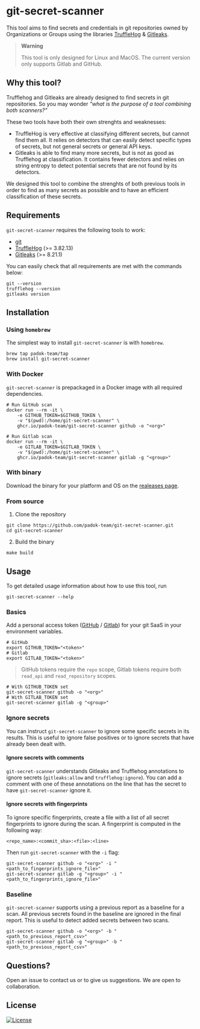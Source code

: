 # git-secret-scanner

This tool aims to find secrets and credentials in git repositories owned by Organizations or Groups using the libraries [TruffleHog](https://trufflesecurity.com/) &amp; [Gitleaks](https://gitleaks.io/).

> **Warning**
> 
> This tool is only designed for Linux and MacOS.
> The current version only supports Gitlab and GitHub.

## Why this tool?

Trufflehog and Gitleaks are already designed to find secrets in git repositories. So you may wonder *"what is the purpose of a tool combining both scanners?"* 

These two tools have both their own strenghts and weaknesses:
- TruffleHog is very effective at classifying different secrets, but cannot find them all. It relies on detectors that can easily detect specific types of secrets, but not general secrets or general API keys.
- Gitleaks is able to find many more secrets, but is not as good as Trufflehog at classification. It contains fewer detectors and relies on string entropy to detect potential secrets that are not found by its detectors.

We designed this tool to combine the strenghts of both previous tools in order to find as many secrets as possible and to have an efficient classification of these secrets.

## Requirements

`git-secret-scanner` requires the following tools to work:
- [git](https://git-scm.com/book/fr/v2/D%C3%A9marrage-rapide-Installation-de-Git)
- [TruffleHog](https://github.com/trufflesecurity/trufflehog) (>= 3.82.13)
- [Gitleaks](https://github.com/gitleaks/gitleaks) (>= 8.21.1)

You can easily check that all requirements are met with the commands below:

```shell
git --version
trufflehog --version
gitleaks version
```

## Installation

### Using `homebrew`

The simplest way to install `git-secret-scanner` is with `homebrew`.

```shell
brew tap padok-team/tap
brew install git-secret-scanner
```

### With Docker

`git-secret-scanner` is prepackaged in a Docker image with all required dependencies.

```shell
# Run GitHub scan
docker run --rm -it \
    -e GITHUB_TOKEN=$GITHUB_TOKEN \
    -v "$(pwd):/home/git-secret-scanner" \
    ghcr.io/padok-team/git-secret-scanner github -o "<org>"

# Run Gitlab scan
docker run --rm -it \
    -e GITLAB_TOKEN=$GITLAB_TOKEN \
    -v "$(pwd):/home/git-secret-scanner" \
    ghcr.io/padok-team/git-secret-scanner gitlab -g "<group>"
```

### With binary

Download the binary for your platform and OS on the [realeases page](https://github.com/zricethezav/gitleaks/releases).

### From source

1. Clone the repository

```shell
git clone https://github.com/padok-team/git-secret-scanner.git
cd git-secret-scanner
```

2. Build the binary

```shell
make build
```

## Usage

To get detailed usage information about how to use this tool, run 

```shell
git-secret-scanner --help
```

### Basics

Add a personal access token ([GitHub](https://docs.github.com/en/enterprise-server@3.4/authentication/keeping-your-account-and-data-secure/creating-a-personal-access-token) / [Gitlab](https://docs.gitlab.com/ee/user/profile/personal_access_tokens.html)) for your git SaaS in your environment variables.

```shell
# GitHub
export GITHUB_TOKEN="<token>"
# Gitlab
export GITLAB_TOKEN="<token>"
```

> GitHub tokens require the `repo` scope, Gitlab tokens require both `read_api` and `read_repository` scopes.

```shell
# With GITHUB_TOKEN set
git-secret-scanner github -o "<org>"
# With GITLAB_TOKEN set
git-secret-scanner gitlab -g "<group>"
```

### Ignore secrets

You can instruct `git-secret-scanner` to ignore some specific secrets in its results. This is useful to ignore false positives or to ignore secrets that have already been dealt with.

#### Ignore secrets with comments

`git-secret-scanner` understands Gitleaks and Trufflehog annotations to ignore secrets (`gitleaks:allow` and `trufflehog:ignore`). You can add a comment with one of these annotations on the line that has the secret to have `git-secret-scanner` ignore it.

#### Ignore secrets with fingerprints

To ignore specific fingerprints, create a file with a list of all secret fingerprints to ignore during the scan. A fingerprint is computed in the following way:

```
<repo_name>:<commit_sha>:<file>:<line>
```

Then run `git-secret-scanner` with the `-i` flag:

```shell
git-secret-scanner github -o "<org>" -i "<path_to_fingerprints_ignore_file>"
git-secret-scanner gitlab -g "<group>" -i "<path_to_fingerprints_ignore_file>"
```

### Baseline

`git-secret-scanner` supports using a previous report as a baseline for a scan. All previous secrets found in the baseline are ignored in the final report. This is useful to detect added secrets between two scans.

```shell
git-secret-scanner github -o "<org>" -b "<path_to_previous_report_csv>"
git-secret-scanner gitlab -g "<group>" -b "<path_to_previous_report_csv>"
```

## Questions?

Open an issue to contact us or to give us suggestions. We are open to collaboration.

## License

[![License](https://img.shields.io/badge/License-Apache_2.0-blue.svg)](https://opensource.org/licenses/Apache-2.0)
